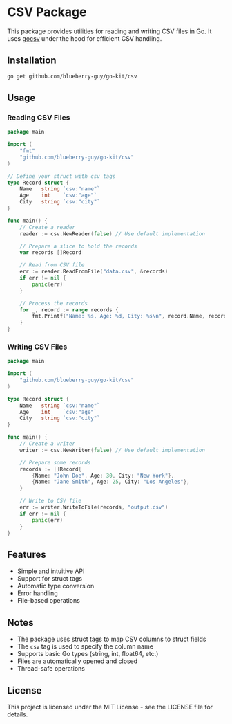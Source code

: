 # CSV Package

This package provides utilities for reading and writing CSV files in Go. It uses [gocsv](https://github.com/gocarina/gocsv) under the hood for efficient CSV handling.

## Installation

```bash
go get github.com/blueberry-guy/go-kit/csv
```

## Usage

### Reading CSV Files

```go
package main

import (
    "fmt"
    "github.com/blueberry-guy/go-kit/csv"
)

// Define your struct with csv tags
type Record struct {
    Name   string `csv:"name"`
    Age    int    `csv:"age"`
    City   string `csv:"city"`
}

func main() {
    // Create a reader
    reader := csv.NewReader(false) // Use default implementation

    // Prepare a slice to hold the records
    var records []Record

    // Read from CSV file
    err := reader.ReadFromFile("data.csv", &records)
    if err != nil {
        panic(err)
    }

    // Process the records
    for _, record := range records {
        fmt.Printf("Name: %s, Age: %d, City: %s\n", record.Name, record.Age, record.City)
    }
}
```

### Writing CSV Files

```go
package main

import (
    "github.com/blueberry-guy/go-kit/csv"
)

type Record struct {
    Name   string `csv:"name"`
    Age    int    `csv:"age"`
    City   string `csv:"city"`
}

func main() {
    // Create a writer
    writer := csv.NewWriter(false) // Use default implementation

    // Prepare some records
    records := []Record{
        {Name: "John Doe", Age: 30, City: "New York"},
        {Name: "Jane Smith", Age: 25, City: "Los Angeles"},
    }

    // Write to CSV file
    err := writer.WriteToFile(records, "output.csv")
    if err != nil {
        panic(err)
    }
}
```

## Features

- Simple and intuitive API
- Support for struct tags
- Automatic type conversion
- Error handling
- File-based operations

## Notes

- The package uses struct tags to map CSV columns to struct fields
- The `csv` tag is used to specify the column name
- Supports basic Go types (string, int, float64, etc.)
- Files are automatically opened and closed
- Thread-safe operations

## License

This project is licensed under the MIT License - see the LICENSE file for details. 